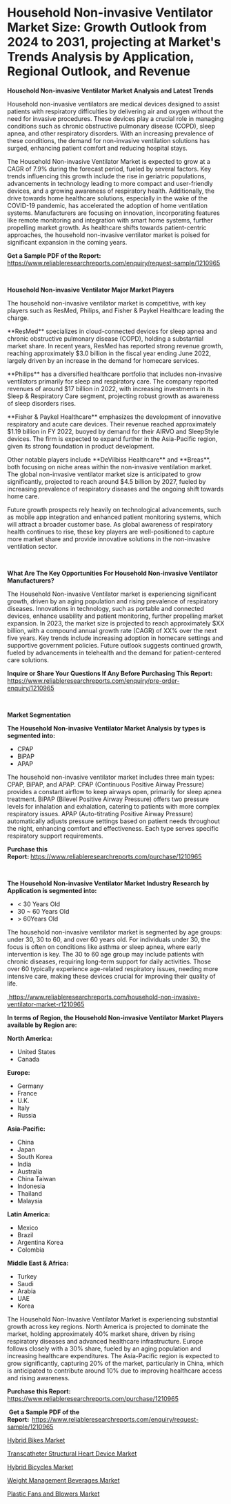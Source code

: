 <p><h1>Household Non-invasive Ventilator Market Size: Growth Outlook from 2024 to 2031, projecting at Market's Trends Analysis by Application, Regional Outlook, and Revenue</h1></p><p><strong>Household Non-invasive Ventilator Market Analysis and Latest Trends</strong></p>
<p><p>Household non-invasive ventilators are medical devices designed to assist patients with respiratory difficulties by delivering air and oxygen without the need for invasive procedures. These devices play a crucial role in managing conditions such as chronic obstructive pulmonary disease (COPD), sleep apnea, and other respiratory disorders. With an increasing prevalence of these conditions, the demand for non-invasive ventilation solutions has surged, enhancing patient comfort and reducing hospital stays.</p><p>The Household Non-invasive Ventilator Market is expected to grow at a CAGR of 7.9% during the forecast period, fueled by several factors. Key trends influencing this growth include the rise in geriatric populations, advancements in technology leading to more compact and user-friendly devices, and a growing awareness of respiratory health. Additionally, the drive towards home healthcare solutions, especially in the wake of the COVID-19 pandemic, has accelerated the adoption of home ventilation systems. Manufacturers are focusing on innovation, incorporating features like remote monitoring and integration with smart home systems, further propelling market growth. As healthcare shifts towards patient-centric approaches, the household non-invasive ventilator market is poised for significant expansion in the coming years.</p></p>
<p><strong>Get a Sample PDF of the Report:&nbsp;</strong> <a href="https://www.reliableresearchreports.com/enquiry/request-sample/1210965?utm_campaign=34&utm_medium=2&utm_source=Github&utm_content=ia&utm_term=16122024&utm_id=household-non-invasive-ventilator">https://www.reliableresearchreports.com/enquiry/request-sample/1210965</a></p>
<p>&nbsp;</p>
<p><strong>Household Non-invasive Ventilator Major Market Players</strong></p>
<p><p>The household non-invasive ventilator market is competitive, with key players such as ResMed, Philips, and Fisher & Paykel Healthcare leading the charge. </p><p>**ResMed** specializes in cloud-connected devices for sleep apnea and chronic obstructive pulmonary disease (COPD), holding a substantial market share. In recent years, ResMed has reported strong revenue growth, reaching approximately $3.0 billion in the fiscal year ending June 2022, largely driven by an increase in the demand for homecare services.</p><p>**Philips** has a diversified healthcare portfolio that includes non-invasive ventilators primarily for sleep and respiratory care. The company reported revenues of around $17 billion in 2022, with increasing investments in its Sleep & Respiratory Care segment, projecting robust growth as awareness of sleep disorders rises.</p><p>**Fisher & Paykel Healthcare** emphasizes the development of innovative respiratory and acute care devices. Their revenue reached approximately $1.19 billion in FY 2022, buoyed by demand for their AIRVO and SleepStyle devices. The firm is expected to expand further in the Asia-Pacific region, given its strong foundation in product development.</p><p>Other notable players include **DeVilbiss Healthcare** and **Breas**, both focusing on niche areas within the non-invasive ventilation market. The global non-invasive ventilator market size is anticipated to grow significantly, projected to reach around $4.5 billion by 2027, fueled by increasing prevalence of respiratory diseases and the ongoing shift towards home care.</p><p>Future growth prospects rely heavily on technological advancements, such as mobile app integration and enhanced patient monitoring systems, which will attract a broader customer base. As global awareness of respiratory health continues to rise, these key players are well-positioned to capture more market share and provide innovative solutions in the non-invasive ventilation sector.</p></p>
<p>&nbsp;</p>
<p><strong>What Are The Key Opportunities For Household Non-invasive Ventilator Manufacturers?</strong></p>
<p><p>The Household Non-invasive Ventilator market is experiencing significant growth, driven by an aging population and rising prevalence of respiratory diseases. Innovations in technology, such as portable and connected devices, enhance usability and patient monitoring, further propelling market expansion. In 2023, the market size is projected to reach approximately $XX billion, with a compound annual growth rate (CAGR) of XX% over the next five years. Key trends include increasing adoption in homecare settings and supportive government policies. Future outlook suggests continued growth, fueled by advancements in telehealth and the demand for patient-centered care solutions.</p></p>
<p><strong>Inquire or Share Your Questions If Any Before Purchasing This Report:</strong> <a href="https://www.reliableresearchreports.com/enquiry/pre-order-enquiry/1210965?utm_campaign=34&utm_medium=2&utm_source=Github&utm_content=ia&utm_term=16122024&utm_id=household-non-invasive-ventilator">https://www.reliableresearchreports.com/enquiry/pre-order-enquiry/1210965</a></p>
<p>&nbsp;</p>
<p><strong>Market Segmentation</strong></p>
<p><strong>The Household Non-invasive Ventilator Market Analysis by types is segmented into:</strong></p>
<p><ul><li>CPAP</li><li>BiPAP</li><li>APAP</li></ul></p>
<p><p>The household non-invasive ventilator market includes three main types: CPAP, BiPAP, and APAP. CPAP (Continuous Positive Airway Pressure) provides a constant airflow to keep airways open, primarily for sleep apnea treatment. BiPAP (Bilevel Positive Airway Pressure) offers two pressure levels for inhalation and exhalation, catering to patients with more complex respiratory issues. APAP (Auto-titrating Positive Airway Pressure) automatically adjusts pressure settings based on patient needs throughout the night, enhancing comfort and effectiveness. Each type serves specific respiratory support requirements.</p></p>
<p><strong>Purchase this Report:&nbsp;</strong><a href="https://www.reliableresearchreports.com/purchase/1210965?utm_campaign=34&utm_medium=2&utm_source=Github&utm_content=ia&utm_term=16122024&utm_id=household-non-invasive-ventilator">https://www.reliableresearchreports.com/purchase/1210965</a></p>
<p>&nbsp;</p>
<p><strong>The Household Non-invasive Ventilator Market Industry Research by Application is segmented into:</strong></p>
<p><ul><li>< 30 Years Old</li><li>30 ~ 60 Years Old</li><li>> 60Years Old</li></ul></p>
<p><p>The household non-invasive ventilator market is segmented by age groups: under 30, 30 to 60, and over 60 years old. For individuals under 30, the focus is often on conditions like asthma or sleep apnea, where early intervention is key. The 30 to 60 age group may include patients with chronic diseases, requiring long-term support for daily activities. Those over 60 typically experience age-related respiratory issues, needing more intensive care, making these devices crucial for improving their quality of life.</p></p>
<p><a href="https://www.reliableresearchreports.com/household-non-invasive-ventilator-market-r1210965?utm_campaign=34&utm_medium=2&utm_source=Github&utm_content=ia&utm_term=16122024&utm_id=household-non-invasive-ventilator">&nbsp;https://www.reliableresearchreports.com/household-non-invasive-ventilator-market-r1210965</a></p>
<p><strong>In terms of Region, the Household Non-invasive Ventilator Market Players available by Region are:</strong></p>
<p>
    <p> <strong> North America: </strong>
        <ul>
            <li>United States</li>
            <li>Canada</li>
        </ul>
        </p> 
    <p> <strong> Europe: </strong>
        <ul>
            <li>Germany</li>
            <li>France</li>
            <li>U.K.</li>
            <li>Italy</li>
            <li>Russia</li>
        </ul>
        </p> 
    <p> <strong> Asia-Pacific: </strong>
        <ul>
            <li>China</li>
            <li>Japan</li>
            <li>South Korea</li>
            <li>India</li>
            <li>Australia</li>
            <li>China Taiwan</li>
            <li>Indonesia</li>
            <li>Thailand</li>
            <li>Malaysia</li>
        </ul>
        </p> 
    <p> <strong> Latin America: </strong>
        <ul>
            <li>Mexico</li>
            <li>Brazil</li>
            <li>Argentina Korea</li>
            <li>Colombia</li>
        </ul>
        </p> 
    <p> <strong> Middle East & Africa: </strong>
        <ul>
            <li>Turkey</li>
            <li>Saudi</li>
            <li>Arabia</li>
            <li>UAE</li>
            <li>Korea</li>
        </ul>
    </p>
    </p>
<p><p>The Household Non-Invasive Ventilator Market is experiencing substantial growth across key regions. North America is projected to dominate the market, holding approximately 40% market share, driven by rising respiratory diseases and advanced healthcare infrastructure. Europe follows closely with a 30% share, fueled by an aging population and increasing healthcare expenditures. The Asia-Pacific region is expected to grow significantly, capturing 20% of the market, particularly in China, which is anticipated to contribute around 10% due to improving healthcare access and rising awareness.</p></p>
<p><strong>Purchase this Report: </strong><a href="https://www.reliableresearchreports.com/purchase/1210965?utm_campaign=34&utm_medium=2&utm_source=Github&utm_content=ia&utm_term=16122024&utm_id=household-non-invasive-ventilator">https://www.reliableresearchreports.com/purchase/1210965</a></p>
<p>&nbsp;<strong>Get a Sample PDF of the Report:&nbsp;&nbsp;</strong><a href="https://www.reliableresearchreports.com/enquiry/request-sample/1210965?utm_campaign=34&utm_medium=2&utm_source=Github&utm_content=ia&utm_term=16122024&utm_id=household-non-invasive-ventilator">https://www.reliableresearchreports.com/enquiry/request-sample/1210965</a></p>
<p><strong></strong></p>
<p><p><a href="https://www.linkedin.com/pulse/hybrid-bikes-market-size-forecasted-147-cagr-from-2024-2031-osjwf?utm_campaign=34&utm_medium=2&utm_source=Github&utm_content=ia&utm_term=16122024&utm_id=household-non-invasive-ventilator">Hybrid Bikes Market</a></p><p><a href="https://github.com/HobertDavis43/Market-Research-Report-List-1/blob/main/transcatheter-structural-heart-device-market.md?utm_campaign=34&utm_medium=2&utm_source=Github&utm_content=ia&utm_term=16122024&utm_id=household-non-invasive-ventilator">Transcatheter Structural Heart Device Market</a></p><p><a href="https://www.linkedin.com/pulse/hybrid-bicycles-market-size-2024-2031-technology-deployment-6teff?utm_campaign=34&utm_medium=2&utm_source=Github&utm_content=ia&utm_term=16122024&utm_id=household-non-invasive-ventilator">Hybrid Bicycles Market</a></p><p><a href="https://www.linkedin.com/pulse/market-leaders-laggards-global-weight-management-beverages-drjhe?utm_campaign=34&utm_medium=2&utm_source=Github&utm_content=ia&utm_term=16122024&utm_id=household-non-invasive-ventilator">Weight Management Beverages Market</a></p><p><a href="https://github.com/AshikRahman991/Market-Research-Report-List-1/blob/main/plastic-fans-and-blowers-market.md?utm_campaign=34&utm_medium=2&utm_source=Github&utm_content=ia&utm_term=16122024&utm_id=household-non-invasive-ventilator">Plastic Fans and Blowers Market</a></p></p>